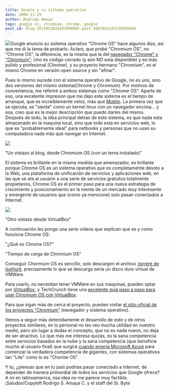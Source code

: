 ```yaml
---
title: Google y su sistema operativo
date: 2009-11-29
author: Rodrigo Amaya
tags: google os, chromium, chrome, google
post_id: blog-3515952828243908885.post-3063941147229584264
---
```


[![](http://3.bp.blogspot.com/_ayvorITawE4/SxMktcOgsCI/AAAAAAAACPg/7_lz4Nm2Zqs/s200/chrome.jpg)](http://3.bp.blogspot.com/_ayvorITawE4/SxMktcOgsCI/AAAAAAAACPg/7_lz4Nm2Zqs/s1600/chrome.jpg)Google anuncio su sistema operativo "Chrome OS" hace algunos dias, así que me
      di la tarea de probarlo. Aclaro, que probé "Chromium OS", no "Chrome OS", la diferencia, es la
      misma que la del [navegador "Chrome" y "Chromium"](http://www.srbyte.com/2008/09/un-vistazo-al-cdigo-de-google-chrome.html): Uno es código cerrado (y aún NO esta disponible) y es más
      pulido y profesional (Chrome), y su proyecto hermano "Chromium", es el mismo Chrome en versión
      open source y sin "afinar".

Pues lo mismo sucede con el sistema
      operativo de Google, no es uno, sino dos versiones del mismo sistema(Chrome y Chromium). Por
      motivos de conveniencia, me referiré a ambos sistemas como "Chrome OS". Aparte de eso, una
      excelente impresion que me dejo este sistema es el tiempo de arranque, que es increíblemente
      veloz, más que [Moblin](http://www.srbyte.com/2009/05/moblin-20-beta.html). La primera vez
      que se ejecuta, se "siente" como un kernel linux con un navegador encima... y esa, creo que es
      la mejor descripción que puedo darles del mismo. Después de todo, la idea principal detras de
      este sistema, es que nada esta almacenado en la maquina local, sino que todo esta en
      servicios web, lo que es "probablemente ideal" para netbooks y personas que no usan su
      computadora nada más que navegar en Internet.

[![](http://4.bp.blogspot.com/_ayvorITawE4/SxMkWJHqKCI/AAAAAAAACPQ/dv6G-Ymi0pA/s320/ChromeOSByte.png)](http://4.bp.blogspot.com/_ayvorITawE4/SxMkWJHqKCI/AAAAAAAACPQ/dv6G-Ymi0pA/s1600/ChromeOSByte.png)

"Un vistazo al blog, desde Chromium OS (con un tema
      instalado)"

El sistema es brillante
      en la misma medida que amenazador, es brillante porque Chrome OS es un sistema
      operativo que es completamente devoto a la Web, una plataforma de unificación de servicios y
      aplicaciones web, en las que se ata al usuario a una serie de servicios gratuitos totalmente
      propietarios, Chrome OS es el primer paso para una nueva estrategia de crecimiento y
      posicionamiento en la mente de un mercado muy interesante y emergente de usuarios que (como ya
      mencione) solo pasan conectados a Internet.

[![](http://3.bp.blogspot.com/_ayvorITawE4/SxMkXr2jnbI/AAAAAAAACPY/dMRoQl_zJYs/s320/ChomeOSByte2.png)](http://3.bp.blogspot.com/_ayvorITawE4/SxMkXr2jnbI/AAAAAAAACPY/dMRoQl_zJYs/s1600/ChomeOSByte2.png)

"Otro vistazo desde
      VirtualBox"

A continuación les pongo
      una serie videos que explican que es y como funciona Chrome OS:

"¿Qué es
      Chrome OS?"

"Tiempo de
      carga de Chromium OS"

Conseguir Chormium OS es sencillo, solo descargen el archivo [.torrent de IsoHunt](http://isohunt.com/torrent_details/142247665/Google+Chrome+OS?tab=summary), precisamente lo que se descarga sería un disco duro virtual de
      VMWare.

Para usarlo, no necesitan tener VMWare en sus maquinas, pueden
      optar por [VirtualBox](http://www.virtualbox.org/), y TechCrunch tiene
      una [excelente guía paso a paso para usar Chromium OS con VirtualBox](http://www.techcrunch.com/2009/11/19/guide-install-google-chrome-os/).

Para que
      sigan más de cerca el proyecto, pueden visitar [el sitio oficial de los proyectos "Chromium"](http://www.chromium.org/chromium-projects) (navegador y sistema operativo).

Vemos a seguir
      más detenidamente el desarrollo de este y de otros  proyectos similares, en lo
      personal no les veo mucha utilidad en nuestro medio, pero sin lugar a dudas el concepto, que
      no es nada nuevo, no deja de ser atractivo. Lo que más me interesa quizás, es la sana
      competencia entre servicios basados en la nube y la sana competencia (que beneficia mucho al
      usuario final) que surgirá [cuando emerja Microsoft Azure](http://www.microsoft.com/windowsazure/products/#) para comenzar la verdadera competencia de gigantes, con sistemas operativos
      tan "Lite" como lo es "Chorme OS".

Y tu, ¿piensas que en tu país
      podrías pasar conectado a Internet, de depender de manera primordial de todos los servicios
      que Google ofrece?
A mi en latinoamerica, esa idea no me parece muy factible.
      ¡Saludos!Copyleft Rodrigo S. Amaya C. y el staff del
      Sr. Byte